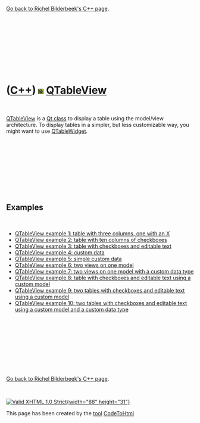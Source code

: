 

[Go back to Richel Bilderbeek's C++ page](Cpp.htm).

 

 

 

 

 

([C++](Cpp.htm)) ![Qt](PicQt.png) [QTableView](CppQTableView.htm)
=================================================================

 

[QTableView](CppQTableView.htm) is a [Qt class](CppQtClass.htm) to
display a table using the model/view architecture. To display tables in
a simpler, but less customizable way, you might want to use
[QTableWidget](CppQTableWidget.htm).

 

 

 

 

 

Examples
--------

 

-   [QTableView example 1: table with three columns, one with an
    X](CppQTableViewExample1.htm)
-   [QTableView example 2: table with ten columns of
    checkboxes](CppQTableViewExample2.htm)
-   [QTableView example 3: table with checkboxes and editable
    text](CppQTableViewExample3.htm)
-   [QTableView example 4: custom data](CppQTableViewExample4.htm)
-   [QTableView example 5: simple custom
    data](CppQTableViewExample5.htm)
-   [QTableView example 6: two views on one
    model](CppQTableViewExample6.htm)
-   [QTableView example 7: two views on one model with a custom data
    type](CppQTableViewExample7.htm)
-   [QTableView example 8: table with checkboxes and editable text using
    a custom model](CppQTableViewExample8.htm)
-   [QTableView example 9: two tables with checkboxes and editable text
    using a custom model](CppQTableViewExample9.htm)
-   [QTableView example 10: two tables with checkboxes and editable text
    using a custom model and a custom data
    type](CppQTableViewExample10.htm)

 

 

 

 

 

[Go back to Richel Bilderbeek's C++ page](Cpp.htm).



 

[![Valid XHTML 1.0 Strict](valid-xhtml10.png){width="88"
height="31"}](http://validator.w3.org/check?uri=referer)

This page has been created by the [tool](Tools.htm)
[CodeToHtml](ToolCodeToHtml.htm)
